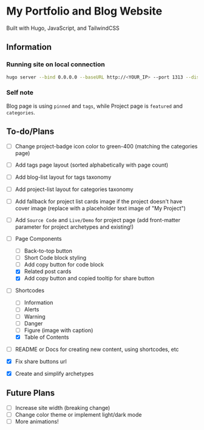 # My Portfolio and Blog Website

Built with Hugo, JavaScript, and TailwindCSS

## Information

### Running site on local connection

```bash
hugo server --bind 0.0.0.0 --baseURL http://<YOUR_IP> --port 1313 --disableFastRender
```

### Self note

Blog page is using `pinned` and `tags`, while Project page is `featured` and `categories`.



## To-do/Plans

- [ ] Change project-badge icon color to green-400 (matching the categories page)
- [ ] Add tags page layout (sorted alphabetically with page count)
- [ ] Add blog-list layout for tags taxonomy
- [ ] Add project-list layout for categories taxonomy
- [ ] Add fallback for project list cards image if the project doesn't have cover image (replace with a placeholder text image of "My Project")
- [ ] Add `Source Code` and `Live/Demo` for project page (add front-matter parameter for project archetypes and existing!)
- [ ] Page Components
    - [ ] Back-to-top button
    - [ ] Short Code block styling
    - [ ] Add copy button for code block
    - [x] Related post cards
    - [x] Add copy button and copied tooltip for share button
- [ ] Shortcodes
    - [ ] Information
    - [ ] Alerts
    - [ ] Warning
    - [ ] Danger
    - [ ] Figure (image with caption)
    - [x] Table of Contents
- [ ] README or Docs for creating new content, using shortcodes, etc
- [x] Fix share buttons url
- [x] Create and simplify archetypes



## Future Plans

- [ ] Increase site width (breaking change)
- [ ] Change color theme or implement light/dark mode
- [ ] More animations!
